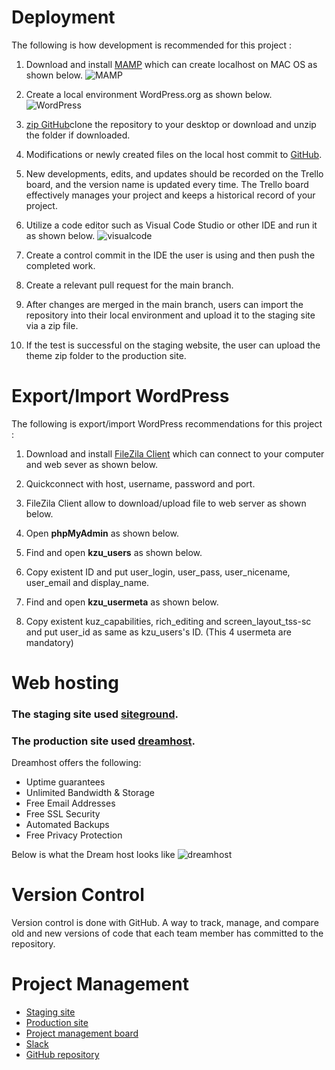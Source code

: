 # Deployment

The following is how development is recommended for this project :

1. Download and install [MAMP](https://www.mamp.info/en/mac/) which can create localhost on MAC OS as shown below.
![MAMP](./image/mamp.png)

2. Create a local environment WordPress.org as shown below.
![WordPress](./image/wordpress_setup.png)



3. [zip GitHub](cp3402-2022-team1)clone the repository to your desktop or download and unzip the folder if downloaded.
5. Modifications or newly created files on the local host commit to [GitHub](Labyrinth-child-2.0.0/Labyrinth-child/).
6. New developments, edits, and updates should be recorded on the Trello board, and the version name is updated every time. The Trello board effectively manages your project and keeps a historical record of your project.
7. Utilize a code editor such as Visual Code Studio or other IDE and run it as shown below.
![visualcode](./image/visualcode.png)

8. Create a control commit in the IDE the user is using and then push the completed work.
9. Create a relevant pull request for the main branch.
10. After changes are merged in the main branch, users can import the repository into their local environment and upload it to the staging site via a zip file.
11. If the test is successful on the staging website, the user can upload the theme zip folder to the production site.

# Export/Import WordPress

The following is export/import WordPress recommendations for this project :

1. Download and install [FileZila Client](https://filezilla-project.org/download.php?platform=osx) which can connect to your computer and web sever as shown below.

2. Quickconnect with host, username, password and port.
3. FileZila Client allow to download/upload file to web server as shown below.
4. Open **phpMyAdmin** as shown below.
5. Find and open **kzu_users** as shown below.
6. Copy existent ID and put user_login, user_pass, user_nicename, user_email and display_name.
7. Find and open **kzu_usermeta** as shown below.
8. Copy existent kuz_capabilities, rich_editing and screen_layout_tss-sc and put user_id as same as kzu_users's ID. (This 4 usermeta are mandatory)


# Web hosting 

### The staging site used [siteground](http://ruchip.sgedu.site/).
### The production site used [dreamhost](https://jihpar3.dreamhosters.com/).

Dreamhost offers the following:

- Uptime guarantees
- Unlimited Bandwidth & Storage
- Free Email Addresses
- Free SSL Security
- Automated Backups
- Free Privacy Protection

Below is what the Dream host looks like
![dreamhost](./image/dreamhost.png)

# Version Control

Version control is done with GitHub. A way to track, manage, and compare old and new versions of code that each team member has committed to the repository.

# Project Management

- [Staging site](http://ruchip.sgedu.site/)
- [Production site](https://jihpar3.dreamhosters.com/)
- [Project management board](https://trello.com/b/NDg5kUFU/cms-team)
- [Slack](https://app.slack.com/client/T1HPNSNKT/C03LW1D2HM2)
- [GitHub repository](/cp3402-2022-team1)

